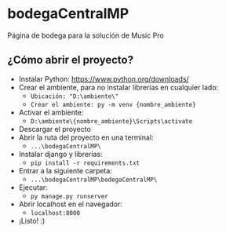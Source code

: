 # bodegaCentralMP
Página de bodega para la solución de Music Pro

## ¿Cómo abrir el proyecto?
* Instalar Python: https://www.python.org/downloads/
* Crear el ambiente, para no instalar librerías en cualquier lado:
  * ```Ubicación: "D:\ambiente\"```
  * ```Crear el ambiente: py -m venv {nombre_ambiente}```
* Activar el ambiente:
  * ```D:\ambiente\{nombre_ambiente}\Scripts\activate```
* Descargar el proyecto
* Abrir la ruta del proyecto en una terminal:
  * ```...\bodegaCentralMP\```
* Instalar django y librerías:
  * ```pip install -r requirements.txt```
* Entrar a la siguiente carpeta:
  * ```...\bodegaCentralMP\bodegaCentralMP\```
* Ejecutar: 
  * ```py manage.py runserver```
* Abrir localhost en el navegador:
  * ```localhost:8000```
* ¡Listo! :)
